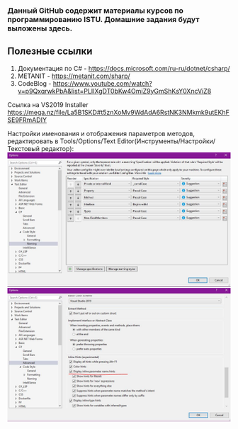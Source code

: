 ### Данный GitHub содержит материалы курсов по программированию ISTU. Домашние задания будут выложены здесь.

## Полезные ссылки

1. Документация по C# - https://docs.microsoft.com/ru-ru/dotnet/csharp/
2. METANIT - https://metanit.com/sharp/
3. CodeBlog - https://www.youtube.com/watch?v=p9QxqrwkPbA&list=PLIIXgDT0bKw4OmiZ9yGmShKsY0XncViZ8

Ссылка на VS2019 Installer 
https://mega.nz/file/La5B1SKD#t5znXoMv9WdAdA6RstNK3NMkmk9utEKhFSE9FRmADIY

Настройки именования и отображения параметров методов, редактировать в Tools/Options/Text Editor(Инструменты/Настройки/Текстовый редактор):
![Image alt](https://github.com/ProgrammingCoursesISTU/ProgrammingCoursesISTU/blob/main/Naming.JPG)
![Image alt](https://github.com/ProgrammingCoursesISTU/ProgrammingCoursesISTU/blob/main/Inline_parametrs.JPG)
